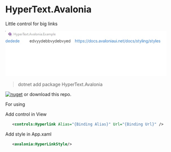 # HyperText.Avalonia

Little control for big links


![](photo.jpg)

>   dotnet add package HyperText.Avalonia 


[![nuget](https://img.shields.io/badge/hypertext-nuget-blue)](https://www.nuget.org/packages/HyperText.Avalonia/) or download this repo.

For using

Add control in View

```xml
   <controls:Hyperlink Alias="{Binding Alias}" Url="{Binding Url}" />
```

Add style in App.xaml

```xml
   <avalonia:HyperLinkStyle/>
```
